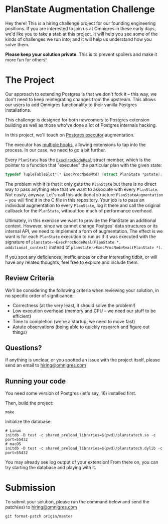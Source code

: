 # PlanState Augmentation Challenge

Hey there! This is a hiring challenge project for our founding engineering
positions. If you are interested to join us at Omnigres in these early days,
we'd like you to take a stab at this project. It will help you see some of the
kinds of challenges we run into; and it will help us understand how you solve
them.

**Please keep your solution private**. This is to prevent spoilers and make it more
fun for others!

# The Project

Our approach to extending Postgres is that we don't fork it – this way, we
don't need to keep reintegrating changes from the upstream. This allows our
users to add Omnigres functionality to their vanilla Postgres installations.

This challenge is designed for both newcomers to Postgres extension building as
well as those who've done a lot of Postgres internals hacking.

In this project, we'll touch on [Postgres
executor](https://github.com/postgres/postgres/blob/master/src/backend/executor/README)
augmentation.

The executor has [multiple
hooks](https://github.com/taminomara/psql-hooks/blob/master/Detailed.md#executor-hooks),
allowing extensions to tap into the process. In our case, we need to go a bit further.

Every `PlanState` has the
[`ExecProcNodeReal`](https://doxygen.postgresql.org/execnodes_8h_source.html#l01123)
struct member, which is the pointer to a function that "executes" the particular
plan with the given state:

```c
typedef TupleTableSlot*(* ExecProcNodeMtd) (struct PlanState *pstate);
```

The problem with it is that it only gets the `PlanState` but there is no direct
way to pass anything else that we want to associate with every `PlanState`. Not
easily, anyway. Let's call this additional structure `PlanStateAugmentation` – you will
find it in the C file in this repository. Your job is to pass an individual augmentation
to every `PlanState`, log it there and call the original callback for the `PlanState`, without
too much of performance overhead.

Ultimately, in this exercise we want to provide the PlanState an additional
context. However, since we cannot change Postges' data structures or its internal
API, we need to implement a form of augmentation. The effect is we want is for
each `PlanState` execution to run as if it was executed with the signature of
`planstate->ExecProcNodeReal(PlanState *, additional_context)` instead of
`planstate->ExecProcNodeReal(PlanState *)`.

If you spot any deficiences, inefficiences or other interesting tidbit, or will have any
related thoughts, feel free to explore and include them.

## Review Criteria

We'll be considering the following criteria when reviewing your solution, in no specific
order of significance:

* Correctness (at the very least, it should solve the problem!)
* Low execution overhead (memory and CPU – we need our stuff to be efficient)
* Time to completion (we're a startup, we need to move fast)
* Astute observations (being able to quickly research and figure out things)

## Questions?

If anything is unclear, or you spotted an issue with the project itself, please
send an email to hiring@omnigres.com

## Running your code

You need some version of Postgres (let's say, 16) installed first.

Then, build the project:

```shell
make
```

Initialize the database:

```shell
# Linux
initdb -D test -c shared_preload_libraries=$(pwd)/planstatech.so -c port=55432
# macOS
initdb -D test -c shared_preload_libraries=$(pwd)/planstatech.dylib -c port=55432
```

You may already see log output of your extension! From there on, you can try starting the database
and playing with it.

# Submission

To submit your solution, please run the command below and send the patch(es) to
hiring@omnigres.com 

```shell
git format-patch origin/master
```
